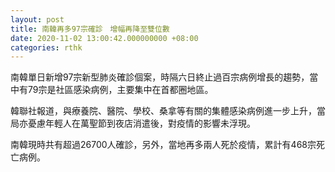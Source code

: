 ```yaml
---
layout: post
title: 南韓再多97宗確診　增幅再降至雙位數
date: 2020-11-02 13:00:42.000000000 +08:00
categories: rthk
---
```


南韓單日新增97宗新型肺炎確診個案，時隔六日終止過百宗病例增長的趨勢，當中有79宗是社區感染病例，主要集中在首都圈地區。

韓聯社報道，與療養院、醫院、學校、桑拿等有關的集體感染病例進一步上升，當局亦憂慮年輕人在萬聖節到夜店消遣後，對疫情的影響未浮現。

南韓現時共有超過26700人確診，另外，當地再多兩人死於疫情，累計有468宗死亡病例。
